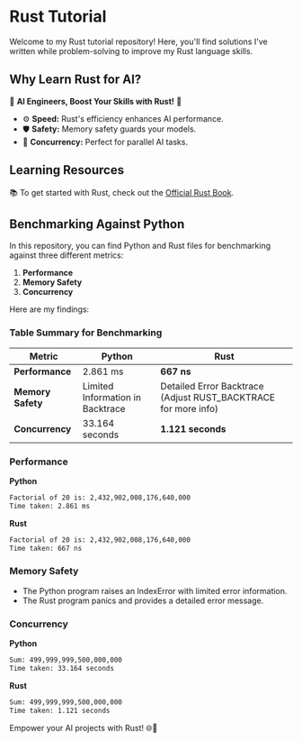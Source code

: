 # Rust Tutorial

Welcome to my Rust tutorial repository! Here, you'll find solutions I've written while problem-solving to improve my Rust language skills.

## Why Learn Rust for AI?

🤖 **AI Engineers, Boost Your Skills with Rust!** 🦀

- ⚙️ **Speed:** Rust's efficiency enhances AI performance.
- 🛡️ **Safety:** Memory safety guards your models.
- 🚀 **Concurrency:** Perfect for parallel AI tasks.

## Learning Resources

📚 To get started with Rust, check out the [Official Rust Book](https://doc.rust-lang.org/book/).

## Benchmarking Against Python

In this repository, you can find Python and Rust files for benchmarking against three different metrics:

1. **Performance**
2. **Memory Safety**
3. **Concurrency**

Here are my findings:

### Table Summary for Benchmarking

| Metric            | **Python**                          | **Rust**                                                           |
|-------------------|------------------------------------|-------------------------------------------------------------------|
| **Performance**   | 2.861 ms                           | **667 ns**                                                        |
| **Memory Safety** | Limited Information in Backtrace   | Detailed Error Backtrace (Adjust RUST_BACKTRACE for more info)   |
| **Concurrency**   | 33.164 seconds                     | **1.121 seconds**                                                 |

### Performance

**Python**
```sh
Factorial of 20 is: 2,432,902,008,176,640,000
Time taken: 2.861 ms
```
**Rust**
```sh
Factorial of 20 is: 2,432,902,008,176,640,000
Time taken: 667 ns
```

### Memory Safety
- The Python program raises an IndexError with limited error information.
- The Rust program panics and provides a detailed error message.

### Concurrency
**Python**
```sh
Sum: 499,999,999,500,000,000
Time taken: 33.164 seconds
```

**Rust**
```sh
Sum: 499,999,999,500,000,000
Time taken: 1.121 seconds
```

Empower your AI projects with Rust! 🌐🤖 
